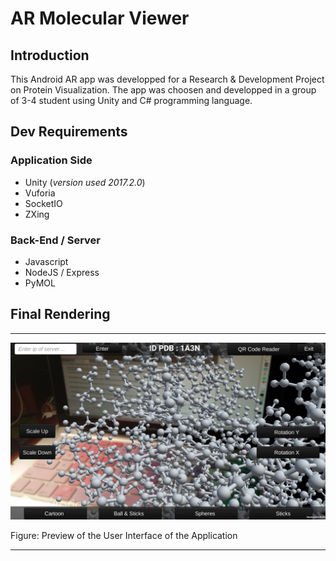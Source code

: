 # AR Molecular Viewer

## Introduction 
This Android AR app was developped for a Research &amp; Development Project on Protein Visualization. The app was choosen and developped in a group of 3-4 student using Unity and C# programming language.

## Dev Requirements
### Application Side
- Unity (*version used 2017.2.0*)
- Vuforia
- SocketIO
- ZXing

### Back-End / Server
- Javascript
- NodeJS / Express
- PyMOL

## Final Rendering
_____________________________
![alt text](https://github.com/ElieSol/AR_Molecular_Viewer/blob/master/demo1.png)

Figure: Preview of the User Interface of the Application
_____________________________
